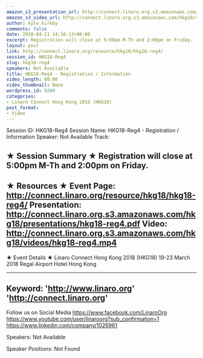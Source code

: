 ```yaml
---
amazon_s3_presentation_url: http://connect.linaro.org.s3.amazonaws.com/hkg18/presentations/hkg18-reg4.pdf
amazon_s3_video_url: http://connect.linaro.org.s3.amazonaws.com/hkg18/videos/hkg18-reg4.mp4
author: kyle.kirkby
comments: false
date: 2018-04-11 14:16:13+00:00
excerpt: Registration will close at 5:00pm M-Th and 2:00pm on Friday.
layout: post
link: http://connect.linaro.org/resource/hkg18/hkg18-reg4/
session_id: HKG18-Reg4
slug: hkg18-reg4
speakers: Not Available
title: HKG18-Reg4 - Registration / Information
video_length: 00:00
video_thumbnail: None
wordpress_id: 9280
categories:
- Linaro Connect Hong Kong 2018 (HKG18)
post_format:
- Video
---
```


Session ID: HKG18-Reg4
Session Name: HKG18-Reg4 - Registration / Information
Speaker: Not Available
Track: 


★ Session Summary ★
Registration will close at 5:00pm M-Th and 2:00pm on Friday.
---------------------------------------------------
★ Resources ★
Event Page: http://connect.linaro.org/resource/hkg18/hkg18-reg4/
Presentation: http://connect.linaro.org.s3.amazonaws.com/hkg18/presentations/hkg18-reg4.pdf
Video: http://connect.linaro.org.s3.amazonaws.com/hkg18/videos/hkg18-reg4.mp4
 ---------------------------------------------------
★ Event Details ★
Linaro Connect Hong Kong 2018 (HKG18)
19-23 March 2018 
Regal Airport Hotel Hong Kong

---------------------------------------------------
Keyword: 
'http://www.linaro.org'
'http://connect.linaro.org'
---------------------------------------------------
Follow us on Social Media
https://www.facebook.com/LinaroOrg
https://www.youtube.com/user/linaroorg?sub_confirmation=1
https://www.linkedin.com/company/1026961

Speakers: Not Available

Speaker Positions: Not Found


